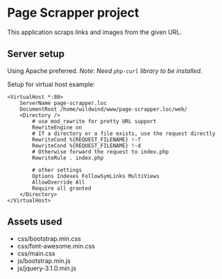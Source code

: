 # Page Scrapper project #
This application scraps links and images from the given URL.

## Server setup ##
Using Apache preferred.
_Note: Need `php-curl` library to be installed._

Setup for virtual host example:
```
<VirtualHost *:80>
    ServerName page-scrapper.loc
    DocumentRoot /home/wildwind/www/page-scrapper.loc/web/
    <Directory />
        # use mod_rewrite for pretty URL support
        RewriteEngine on
        # If a directory or a file exists, use the request directly
        RewriteCond %{REQUEST_FILENAME} !-f
        RewriteCond %{REQUEST_FILENAME} !-d
        # Otherwise forward the request to index.php
        RewriteRule . index.php
        
        # other settings
        Options Indexes FollowSymLinks MultiViews
        AllowOverride All
        Require all granted
    </Directory>
</VirtualHost>
```

## Assets used ##
* css/bootstrap.min.css
* css/font-awesome.min.css
* css/main.css
* js/bootstrap.min.js
* js/jquery-3.1.0.min.js